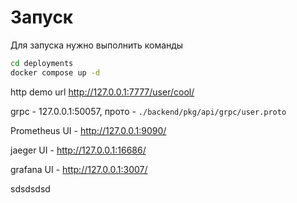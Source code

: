 # Запуск

Для запуска нужно выполнить команды


```bash
cd deployments
docker compose up -d
```

http demo url http://127.0.0.1:7777/user/cool/

grpc - 127.0.0.1:50057, прото - ```./backend/pkg/api/grpc/user.proto```

Prometheus UI - http://127.0.0.1:9090/

jaeger UI -     http://127.0.0.1:16686/

grafana UI -    http://127.0.0.1:3007/

sdsdsdsd
